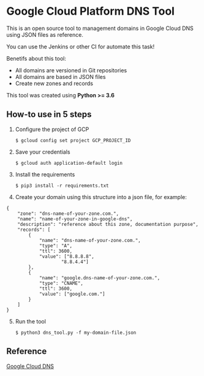 # Google Cloud Platform DNS Tool 
This is an open source tool to management domains in Google Cloud DNS using JSON files as reference.

You can use the Jenkins or other CI for automate this task!

Benetifs about this tool:
+ All domains are versioned in Git repositories
+ All domains are based in JSON files
+ Create new zones and records

This tool was created using **Python >= 3.6**

## How-to use in 5 steps

1. Configure the project of GCP

    `$ gcloud config set project GCP_PROJECT_ID`

2. Save your credentials

    `$ gcloud auth application-default login` 

3. Install the requirements

    `$ pip3 install -r requirements.txt`

4. Create your domain using this structure into a json file, for example:
```
{
    "zone": "dns-name-of-your-zone.com.",
    "name": "name-of-your-zone-in-google-dns",
    "description": "reference about this zone, documentation purpose",
    "records": [
        {
            "name": "dns-name-of-your-zone.com.",
            "type": "A",
            "ttl": 3600,
            "value": ["8.8.8.8",
                    "8.8.4.4"]
        },
        {
            "name": "google.dns-name-of-your-zone.com.",
            "type": "CNAME",
            "ttl": 3600,
            "value": ["google.com."]
        }
    ]
}
```

5. Run the tool

    `$ python3 dns_tool.py -f my-domain-file.json`


## Reference

[Google Cloud DNS](https://cloud.google.com/dns/)
